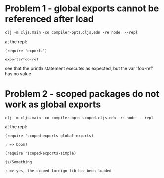 
# Problem 1 - global exports cannot be referenced after load

```
clj -m cljs.main -co compiler-opts.cljs.edn -re node  --repl
```

at the repl:

```
(require 'exports')

exports/foo-ref

```
see that the println statement executes as expected, but the var 'foo-ref' has no value


# Problem 2 - scoped packages do not work as global exports

```
clj -m cljs.main -co compiler-opts-scoped.cljs.edn -re node  --repl
```


at the repl:

```
(require 'scoped-exports-global-exports)

; => boom!

(require 'scoped-exports-simple)

js/Something

; => yes, the scoped foreign lib has been loaded



```

